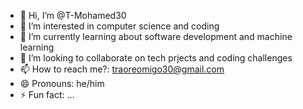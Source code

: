 - 👋 Hi, I’m @T-Mohamed30
- 👀 I’m interested in computer science and coding
- 🌱 I’m currently learning about software development and machine learning
- 💞️ I’m looking to collaborate on tech prjects and coding challenges
- 📫 How to reach me?: traoreomigo30@gmail.com
- 😄 Pronouns: he/him
- ⚡ Fun fact: ...

<!---
T-Mohamed30/T-Mohamed30 is a ✨ special ✨ repository because its `README.md` (this file) appears on your GitHub profile.
You can click the Preview link to take a look at your changes.
--->
